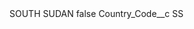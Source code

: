 <?xml version="1.0" encoding="UTF-8"?>
<CustomMetadata xmlns="http://soap.sforce.com/2006/04/metadata" xmlns:xsi="http://www.w3.org/2001/XMLSchema-instance" xmlns:xsd="http://www.w3.org/2001/XMLSchema">
    <label>SOUTH SUDAN</label>
    <protected>false</protected>
    <values>
        <field>Country_Code__c</field>
        <value xsi:type="xsd:string">SS</value>
    </values>
</CustomMetadata>
